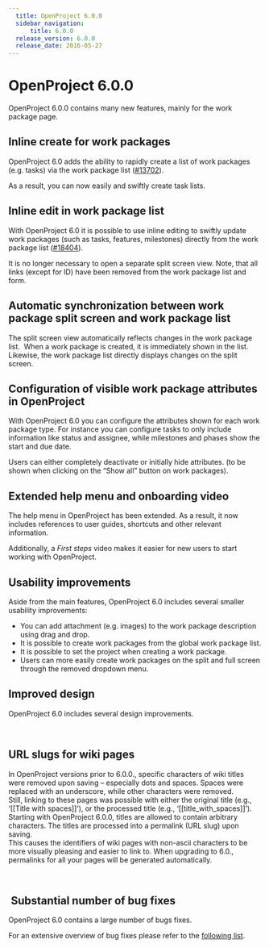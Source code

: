```yaml
---
  title: OpenProject 6.0.0
  sidebar_navigation:
      title: 6.0.0
  release_version: 6.0.0
  release_date: 2016-05-27
---
```



# **OpenProject 6.0.0**

OpenProject 6.0.0 contains many new features, mainly for the work
package page.

## **Inline create for work packages**

OpenProject 6.0 adds the ability to rapidly create a list of work
packages (e.g. tasks) via the work package list
([\#13702](https://community.openproject.com/work_packages/13702/activity)).

As a result, you can now easily and swiftly create task lists.



## Inline edit in work package list

With OpenProject 6.0 it is possible to use inline editing to swiftly
update work packages (such as tasks, features, milestones) directly from
the work package
list ([\#18404](https://community.openproject.com/work_packages/18404/activity)).

It is no longer necessary to open a separate split screen view. Note,
that all links (except for ID) have been removed from the work package
list and form.



## Automatic synchronization between work package split screen and work package list

The split screen view automatically reflects changes in the work package
list.  When a work package is created, it is immediately shown in the
list. Likewise, the work package list directly displays changes on the
split screen.



## Configuration of visible work package attributes in OpenProject

With OpenProject 6.0 you can configure the attributes shown for each
work package type. For instance you can configure tasks to only include
information like status and assignee, while milestones and phases show
the start and due date.

Users can either completely deactivate or initially hide attributes. (to
be shown when clicking on the “Show all” button on work packages).



## Extended help menu and onboarding video

The help menu in OpenProject has been extended. As a result, it now
includes references to user guides, shortcuts and other relevant
information.

Additionally, a *First steps* video makes it easier for new users to
start working with OpenProject.



## **Usability improvements**

Aside from the main features, OpenProject 6.0 includes several smaller
usability improvements:

  - You can add attachment (e.g. images) to the work package description
    using drag and drop.
  - It is possible to create work packages from the global work package
    list.
  - It is possible to set the project when creating a work package.
  - Users can more easily create work packages on the split and full
    screen through the removed dropdown menu.

## **Improved design**

OpenProject 6.0 includes several design improvements.

 

## **URL slugs for wiki pages**

In OpenProject versions prior to 6.0.0., specific characters of wiki
titles were removed upon saving – especially dots and spaces. Spaces
were replaced with an underscore, while other characters were removed.  
Still, linking to these pages was possible with either the original
title (e.g., ‘\[\[Title with spaces\]\]’), or the processed title (e.g.,
‘\[\[title\_with\_spaces\]\]’).  
Starting with OpenProject 6.0.0, titles are allowed to contain arbitrary
characters. The titles are processed into a permalink (URL slug) upon
saving.  
This causes the identifiers of wiki pages with non-ascii characters to
be more visually pleasing and easier to link to. When upgrading to 6.0.,
permalinks for all your pages will be generated automatically.

 

##  **Substantial number of bug fixes**

OpenProject 6.0 contains a large number of bugs fixes.

For an extensive overview of bug fixes please refer to the [following
list](https://community.openproject.com/projects/openproject/work_packages?query_props=%7B%22c%22:%5B%22id%22,%22type%22,%22status%22,%22subject%22,%22assigned_to%22%5D,%22t%22:%22parent:desc%22,%22f%22:%5B%7B%22n%22:%22fixed_version_id%22,%22o%22:%22%253D%22,%22t%22:%22list_optional%22,%22v%22:%22666%22%7D,%7B%22n%22:%22type_id%22,%22o%22:%22%253D%22,%22t%22:%22list_model%22,%22v%22:%221%22%7D,%7B%22n%22:%22subproject_id%22,%22o%22:%22*%22,%22t%22:%22list_subprojects%22%7D%5D,%22pa%22:1,%22pp%22:20%7D).


